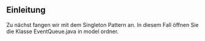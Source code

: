 ## Einleitung

Zu nächst fangen wir mit dem Singleton Pattern an. In diesem Fall öffnen Sie die Klasse EventQueue.java in model ordner. 
